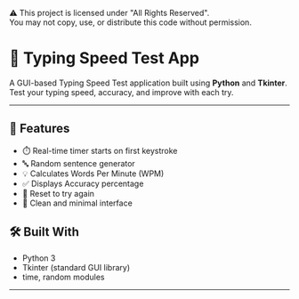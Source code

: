 ⚠️ This project is licensed under "All Rights Reserved".  
You may not copy, use, or distribute this code without permission.


# 🧠 Typing Speed Test App

A GUI-based Typing Speed Test application built using **Python** and **Tkinter**.  
Test your typing speed, accuracy, and improve with each try.

---

## 🚀 Features

- ⏱️ Real-time timer starts on first keystroke  
- 🔤 Random sentence generator  
- 💡 Calculates Words Per Minute (WPM)  
- ✅ Displays Accuracy percentage  
- 🔄 Reset to try again  
- 🧼 Clean and minimal interface  


## 🛠️ Built With

- Python 3  
- Tkinter (standard GUI library)  
- time, random modules

---

